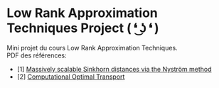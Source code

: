 # Low Rank Approximation Techniques Project ( ❛ ͜ʖ ❛ )
Mini projet du cours Low Rank Approximation Techniques. \
PDF des références:
- [1] [Massively scalable Sinkhorn distances via the Nyström method](https://arxiv.org/pdf/1812.05189.pdf)
- [2] [Computational Optimal Transport](https://arxiv.org/pdf/1803.00567.pdf)
